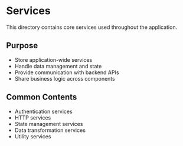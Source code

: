 # Services

This directory contains core services used throughout the application.

## Purpose
- Store application-wide services
- Handle data management and state
- Provide communication with backend APIs
- Share business logic across components

## Common Contents
- Authentication services
- HTTP services
- State management services
- Data transformation services
- Utility services 